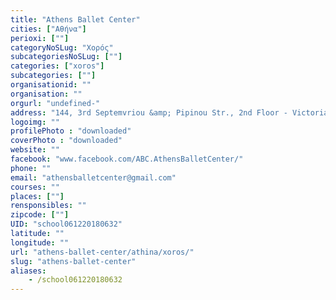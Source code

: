 ```yaml
---
title: "Athens Ballet Center"
cities: ["Αθήνα"]
perioxi: [""]
categoryNoSLug: "Χορός"
subcategoriesNoSLug: [""]
categories: ["xoros"]
subcategories: [""]
organisationid: ""
organisation: ""
orgurl: "undefined-"
address: "144, 3rd Septemvriou &amp; Pipinou Str., 2nd Floor - Victoria Sq., 11251 Athens, Greece"
logoimg: ""
profilePhoto : "downloaded"
coverPhoto : "downloaded"
website: ""
facebook: "www.facebook.com/ABC.AthensBalletCenter/"
phone: ""
email: "athensballetcenter@gmail.com"
courses: ""
places: [""]
rensponsibles: ""
zipcode: [""]
UID: "school061220180632"
latitude: ""
longitude: ""
url: "athens-ballet-center/athina/xoros/"
slug: "athens-ballet-center"
aliases:
    - /school061220180632
---
```





